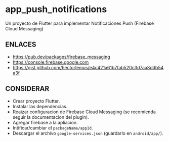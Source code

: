# app_push_notifications

Un proyecto de Flutter para implementar Notificaciones Push (Firebase Cloud Messaging)

## ENLACES
- https://pub.dev/packages/firebase_messaging
- https://console.firebase.google.com
- https://gist.github.com/hectorlemus/e4c421a61b7fab520c3d7aa8ddb54a3f

## CONSIDERAR
- Crear proyecto Flutter.
- Instalar las dependencias.
- Reaizar configuracion de Firebase Cloud Messaging (se recomienda seguir la documentacion del plugin).
- Agregar firebase a la apliacion.
- Intificar/cambiar el `packageName/appId`.
- Descargar el archivo `google-services.json` (guardarlo en `android/app/`).